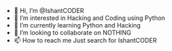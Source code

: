 - 👋 Hi, I’m @IshantCODER
- 👀 I’m interested in Hacking and Coding using Python
- 🌱 I’m currently learning Python and Hacking
- 💞️ I’m looking to collaborate on NOTHING
- 📫 How to reach me Just search for IshantCODER

<!---
IshantCODER/IshantCODER is a ✨ special ✨ repository because its `README.md` (this file) appears on your GitHub profile.
You can click the Preview link to take a look at your changes.
--->
